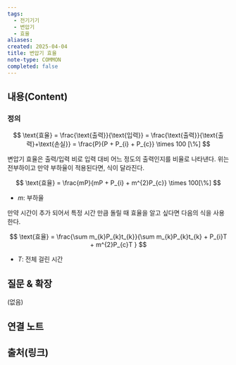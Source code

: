 ```yaml
---
tags:
  - 전기기기
  - 변압기
  - 효율
aliases: 
created: 2025-04-04
title: 변압기 효율
note-type: COMMON
completed: false
---
```


## 내용(Content)

### 정의

$$
\text{효율} = \frac{\text{출력}}{\text{입력}} = \frac{\text{출력}}{\text{출력}+\text{손실}} = \frac{P}{P + P_{i} + P_{c}} \times 100 [\%]
$$

변압기 효율은 출력/입력 비로 입력 대비 어느 정도의 출력인지를 비율로 나타낸다. 위는 전부하이고 만약 부하율이 적용된다면, 식이 달라진다.

$$
\text{효율} = \frac{mP}{mP + P_{i} + m^{2}P_{c}} \times 100[\%]
$$
- $m$: 부하율

만약 시간이 추가 되어서 특정 시간 만큼 돌릴 때 효율을 알고 싶다면 다음의 식을 사용한다.

$$
\text{효율} = \frac{\sum m_{k}P_{k}t_{k}}{\sum m_{k}P_{k}t_{k} + P_{i}T + m^{2}P_{c}T }
$$

- $T$: 전체 걸린 시간


## 질문 & 확장

(없음)

## 연결 노트

## 출처(링크)

